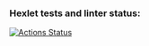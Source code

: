 ### Hexlet tests and linter status:
[![Actions Status](https://github.com/agentkei/python-project-83/actions/workflows/hexlet-check.yml/badge.svg)](https://github.com/agentkei/python-project-83/actions)
